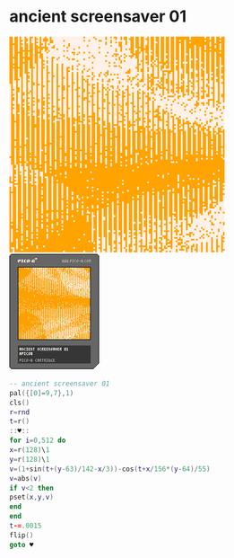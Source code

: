 <h1>ancient screensaver 01</h1>

<img src='ancient_screensaver_01.gif'></img>
<img src='ancient_screensaver_01.png'></img>

``` Lua
-- ancient screensaver 01
pal({[0]=9,7},1)
cls()
r=rnd
t=r()
::♥::
for i=0,512 do
x=r(128)\1
y=r(128)\1
v=(1+sin(t+(y-63)/142-x/3))-cos(t+x/156*(y-64)/55)
v=abs(v)
if v<2 then
pset(x,y,v)
end
end
t-=.0015
flip()
goto ♥
```